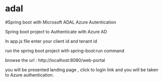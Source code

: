 # adal
#Spring boot with Microsoft ADAL Azure Autentication

Spring boot project to Authenticate with Azure AD

In app.js file enter your client id and tenant id

run the spring boot project with spring-boot:run command

browse the url : http://localhost:8080/web-portal

you will be presented landing page , click to login link and you will be taken to Azure authentication.
